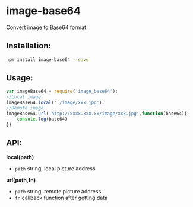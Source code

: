 # image-base64
Convert image to Base64 format

## Installation:

```sh
npm install image-base64 --save
```
## Usage:
```javascript
var imageBase64 = require('image_base64');
//Local image
imageBase64.local('./image/xxx.jpg');
//Remote image
imageBase64.url('http://xxxx.xxx.xx/image/xxx.jpg',function(base64){
    console.log(base64)
})
```

## API:
__local(path)__
* `path` string, local picture address

__url(path,fn)__
* `path` string, remote picture address
* `fn` callback function after getting data




